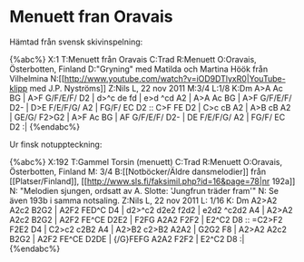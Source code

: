# Menuett fran Oravais

Hämtad från svensk skivinspelning:

{%abc%}
X:1
T:Menuett från Oravais
C:Trad
R:Menuett
O:Oravais, Österbotten, Finland
D:"Gryning" med Matilda och Martina Höök från Vilhelmina
N:[[http://www.youtube.com/watch?v=iOD9DTlyxR0|YouTube-klipp med J.P. Nyströms]]
Z:Nils L, 22 nov 2011
M:3/4
L:1/8
K:Dm
A>A Ac BG | A>F  G/F/E/F/ D2 | d>^c de fd | e>d ^cd A2 |
A>A Ac BG | A>F G/F/E/F/ D2- | D>E F/E/F/G/ A2 | FG/F/ EC D2 ::
C>F FE D2 | C>c cB A2 | A>B cB A2 | GE/G/ F2>G2 | 
A>F Ac BG | AF G/F/E/F/ D2- | DE F/E/F/G/ A2 | FG/F/ EC D2 :|
{%endabc%}

Ur finsk notuppteckning:

{%abc%}
X:192
T:Gammel Torsin (menuett)
C:Trad
R:Menuett
O:Oravais, Österbotten, Finland
M: 3/4
B:[[Notböcker/Äldre dansmelodier]] från [[Platser/Finland]], [[http://www.sls.fi/faksimil.php?id=16&page=78|nr 192a]]
N: "Melodien sjungen, ordsatt av A. Slotte: 'Jungfrun träder fram'"
N: Se även 193b i samma notsaling.
Z:Nils L, 22 nov 2011
L: 1/16
K: Dm
A2>A2 A2c2 B2G2 | A2F2 FED^C D4 | d2>^c2 d2e2 f2d2 | e2d2 ^c2d2 A4 |
A2>A2 A2c2 B2G2 | A2F2 FE^CE D2E2 | F2FG A2A2 F2F2 | E2^C2 D8 ::
=C2>F2 F2E2 D4 | C2>c2 c2B2 A4 | A2>B2 c2>B2 A2A2 | G2G2 F8 |
A2>A2 A2c2 B2G2 | A2F2 FE^CE D2DE | {/G}FEFG A2A2 F2F2 | E2^C2 D8 :|
{%endabc%}
